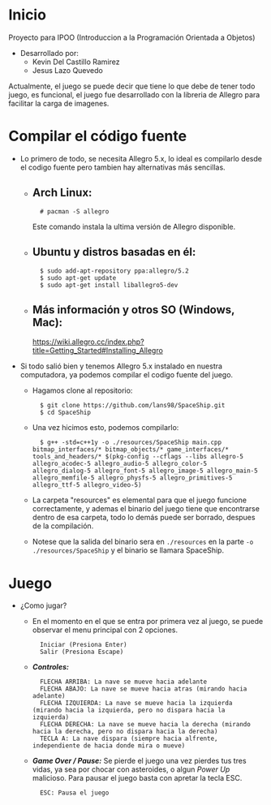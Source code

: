 # Inicio
Proyecto para IPOO (Introduccion a la Programación Orientada a Objetos)
- Desarrollado por:
  - Kevin Del Castillo Ramirez
  - Jesus Lazo Quevedo
  
Actualmente, el juego se puede decir que tiene lo que debe de tener todo juego, es funcional,
el juego fue desarrollado con la libreria de Allegro para facilitar la carga de imagenes.

# Compilar el código fuente
- Lo primero de todo, se necesita Allegro 5.x, lo ideal es compilarlo desde el codigo fuente pero tambien hay alternativas más sencillas.

    - Arch Linux:
        - 
            # pacman -S allegro
            
        Este comando instala la ultima versión de Allegro disponible.
        
    - Ubuntu y distros basadas en él:
        -
            $ sudo add-apt-repository ppa:allegro/5.2
            $ sudo apt-get update
            $ sudo apt-get install liballegro5-dev
    - Más información y otros SO (Windows, Mac):
        - 
        https://wiki.allegro.cc/index.php?title=Getting_Started#Installing_Allegro
                
- Si todo salió bien y tenemos Allegro 5.x  instalado en nuestra computadora, ya podemos compilar el codigo fuente del juego.

    - Hagamos clone al repositorio:
    
            $ git clone https://github.com/lans98/SpaceShip.git
            $ cd SpaceShip

    - Una vez hicimos esto, podemos compilarlo:
    
            $ g++ -std=c++1y -o ./resources/SpaceShip main.cpp bitmap_interfaces/* bitmap_objects/* game_interfaces/* tools_and_headers/* $(pkg-config --cflags --libs allegro-5 allegro_acodec-5 allegro_audio-5 allegro_color-5 allegro_dialog-5 allegro_font-5 allegro_image-5 allegro_main-5 allegro_memfile-5 allegro_physfs-5 allegro_primitives-5 allegro_ttf-5 allegro_video-5)

    - La carpeta "resources" es elemental para que el juego funcione correctamente, y ademas el binario del juego tiene que encontrarse dentro de esa carpeta, todo lo demás puede ser borrado, despues de la compilación.
    - Notese que la salida del binario sera en `./resources` en la parte `-o ./resources/SpaceShip` y el binario se llamara SpaceShip.
     
    

# Juego
- ¿Como jugar?
    - En el momento en el que se entra por  primera vez al juego, se puede observar el menu
    principal con 2 opciones.
    
            Iniciar (Presiona Enter)
            Salir (Presiona Escape)

    - ***Controles:***
    
            FLECHA ARRIBA: La nave se mueve hacia adelante
            FLECHA ABAJO: La nave se mueve hacia atras (mirando hacia adelante)
            FLECHA IZQUIERDA: La nave se mueve hacia la izquierda (mirando hacia la izquierda, pero no dispara hacia la izquierda)
            FLECHA DERECHA: La nave se mueve hacia la derecha (mirando hacia la derecha, pero no dispara hacia la derecha)
            TECLA A: La nave dispara (siempre hacia alfrente, independiente de hacia donde mira o mueve)
      
    - ***Game Over / Pause:***
    Se pierde el juego una vez pierdes tus tres vidas, ya sea por chocar con asteroides, o algun *Power Up* malicioso.
    Para pausar el juego basta con apretar la tecla ESC.
    
            ESC: Pausa el juego
    
    